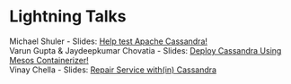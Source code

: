 Lightning Talks
===============

Michael Shuler - Slides: [Help test Apache Cassandra!](Help_Test_Apache_Cassandra-NGCC_2017.pdf)<br />
Varun Gupta & Jaydeepkumar Chovatia - Slides: [Deploy Cassandra Using Mesos Containerizer!](Deploy_Cassandra_Using_Mesos_Containerizer-NGCC_2017.pdf)<br />
Vinay Chella - Slides: [Repair Service with(in) Cassandra](Repair_Service_within_Cassandra.pdf)<br />